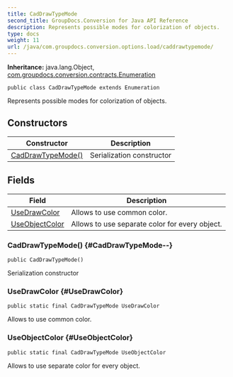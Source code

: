 ```yaml
---
title: CadDrawTypeMode
second_title: GroupDocs.Conversion for Java API Reference
description: Represents possible modes for colorization of objects.
type: docs
weight: 11
url: /java/com.groupdocs.conversion.options.load/caddrawtypemode/
---
```

**Inheritance:**
java.lang.Object, [com.groupdocs.conversion.contracts.Enumeration](../../com.groupdocs.conversion.contracts/enumeration)
```
public class CadDrawTypeMode extends Enumeration
```

Represents possible modes for colorization of objects.
## Constructors

| Constructor | Description |
| --- | --- |
| [CadDrawTypeMode()](#CadDrawTypeMode--) | Serialization constructor |
## Fields

| Field | Description |
| --- | --- |
| [UseDrawColor](#UseDrawColor) | Allows to use common color. |
| [UseObjectColor](#UseObjectColor) | Allows to use separate color for every object. |
### CadDrawTypeMode() {#CadDrawTypeMode--}
```
public CadDrawTypeMode()
```


Serialization constructor

### UseDrawColor {#UseDrawColor}
```
public static final CadDrawTypeMode UseDrawColor
```


Allows to use common color.

### UseObjectColor {#UseObjectColor}
```
public static final CadDrawTypeMode UseObjectColor
```


Allows to use separate color for every object.

